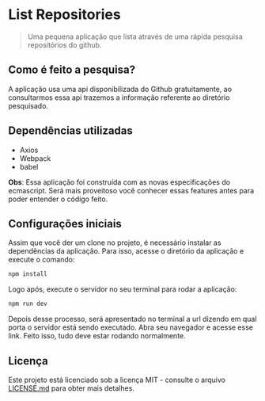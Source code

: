 # List Repositories

> Uma pequena aplicação que lista através de uma rápida pesquisa repositórios do github.

## Como é feito a pesquisa?

A aplicação usa uma api disponibilizada do Github gratuitamente, ao consultarmos essa api trazemos a informação referente ao diretório pesquisado.

## Dependências utilizadas

- Axios
- Webpack
- babel

**Obs**: Essa aplicação foi construída com as novas especificações do ecmascript. Será mais proveitoso você conhecer essas features antes para poder entender o código feito.

## Configurações iniciais

Assim que você der um clone no projeto, é necessário instalar as dependências da aplicação. Para isso, acesse o diretório da aplicação e execute o comando:

```bash
npm install
```

Logo após, execute o servidor no seu terminal para rodar a aplicação:

```bash
npm run dev
```

Depois desse processo, será apresentado no terminal a url dizendo em qual porta o servidor está sendo executado. Abra seu navegador e acesse esse link. Feito isso, tudo deve estar rodando normalmente.

## Licença

Este projeto está licenciado sob a licença MIT - consulte o arquivo [LICENSE.md](LICENSE.md) para obter mais detalhes.
